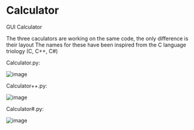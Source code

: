 # Calculator
GUI Calculator 

The three caculators are working on the same code, the only difference is their layout
The names for these have been inspired from the C language triology (C, C++, C#)

Calculator.py:

![image](https://user-images.githubusercontent.com/77617762/198972425-c8db2538-2b0f-4c03-a081-8f0a7ccf3ff1.png)

Calculator++.py:

![image](https://user-images.githubusercontent.com/77617762/198972498-d511b495-7210-47a4-87e8-5cb7bb1d6092.png)

Calculator#.py:

![image](https://user-images.githubusercontent.com/77617762/198972569-5464e2d6-6586-4143-b67c-a304d4392409.png)

